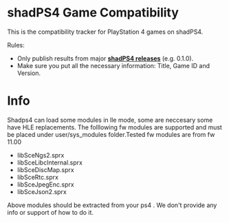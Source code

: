 # shadPS4 Game Compatibility

This is the compatibility tracker for PlayStation 4 games on shadPS4.

Rules:

- Only publish results from major [**shadPS4 releases**](https://github.com/shadps4-emu/shadPS4/releases) (e.g. 0.1.0).
- Make sure you put all the necessary information: Title, Game ID and Version.


# Info

Shadps4 can load some modules in lle mode, some are neccesary some have HLE replacements. The folllowing fw modules are supported and must be placed under user/sys_modules folder.Tested fw modules are from fw 11.00

- libSceNgs2.sprx
- libSceLibcInternal.sprx
- libSceDiscMap.sprx
- libSceRtc.sprx
- libSceJpegEnc.sprx
- libSceJson2.sprx

Above modules should be extracted from your ps4 . We don't provide any info or support of how to do it.
